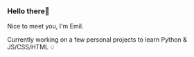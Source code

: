 ### Hello there👋

Nice to meet you, I'm Emil. 

Currently working on a few personal projects to learn Python & JS/CSS/HTML 💡
